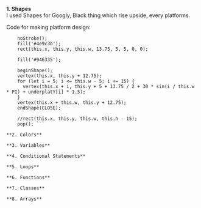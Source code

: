 **1. Shapes**  
I used Shapes for Googly, Black thing which rise upside, every platforms.  
  
Code for making platform design:  
``` push();
    noStroke();
    fill('#4e9c3b');
    rect(this.x, this.y, this.w, 13.75, 5, 5, 0, 0);

    fill('#946335');

    beginShape();
    vertex(this.x, this.y + 12.75);
    for (let i = 5; i <= this.w - 5; i += 15) {
      vertex(this.x + i, this.y + 5 + 13.75 / 2 + 30 * sin(i / this.w * PI) + underplatY[i] * 1.5);
    }
    vertex(this.x + this.w, this.y + 12.75);
    endShape(CLOSE);

    //rect(this.x, this.y, this.w, this.h - 15);
    pop(); ```  
    
**2. Colors**

**3. Variables**

**4. Conditional Statements**

**5. Loops**

**6. Functions**

**7. Classes**

**8. Arrays**
